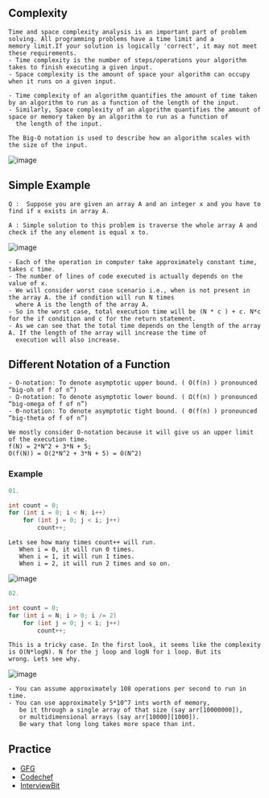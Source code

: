 ## Complexity

```
Time and space complexity analysis is an important part of problem solving. All programming problems have a time limit and a 
memory limit.If your solution is logically 'correct', it may not meet these requirements.
- Time complexity is the number of steps/operations your algorithm takes to finish executing a given input. 
- Space complexity is the amount of space your algorithm can occupy when it runs on a given input.

- Time complexity of an algorithm quantifies the amount of time taken by an algorithm to run as a function of the length of the input. 
- Similarly, Space complexity of an algorithm quantifies the amount of space or memory taken by an algorithm to run as a function of
  the length of the input.
```

```
The Big-O notation is used to describe how an algorithm scales with the size of the input.
```
![image](https://user-images.githubusercontent.com/59710234/157398014-98fb33d3-0115-40b1-9dbc-b1347fc7a996.png)

## Simple Example

```
Q :  Suppose you are given an array A and an integer x and you have to find if x exists in array A.

A : Simple solution to this problem is traverse the whole array A and check if the any element is equal x to.
```

![image](https://user-images.githubusercontent.com/59710234/157399230-a6a602ca-6ca6-48de-8389-877774202944.png)

```
- Each of the operation in computer take approximately constant time, takes c time.
- The number of lines of code executed is actually depends on the value of x.
- We will consider worst case scenario i.e., when is not present in the array A. the if condition will run N times
  where A is the length of the array A.
- So in the worst case, total execution time will be (N * c ) + c. N*c for the if condition and c for the return statement. 
- As we can see that the total time depends on the length of the array A. If the length of the array will increase the time of 
  execution will also increase.
```
## Different Notation of a Function
```
- O-notation: To denote asymptotic upper bound. ( O(f(n) ) pronounced “big-oh of f of n”) 
- Ω-notation: To denote asymptotic lower bound. ( Ω(f(n) ) pronounced “big-omega of f of n”) 
- Θ-notation: To denote asymptotic tight bound. ( Θ(f(n) ) pronounced “big-theta of f of n”)

We mostly consider O-notation because it will give us an upper limit of the execution time.
f(N) = 2*N^2 + 3*N + 5;
O(f(N)) = O(2*N^2 + 3*N + 5) = O(N^2)
```
### Example

```c++
01.

int count = 0;
for (int i = 0; i < N; i++) 
    for (int j = 0; j < i; j++) 
        count++;
```
```
Lets see how many times count++ will run. 
   When i = 0, it will run 0 times.
   When i = 1, it will run 1 times. 
   When i = 2, it will run 2 times and so on.
```
![image](https://user-images.githubusercontent.com/59710234/157404103-35e2c191-c831-4481-b4b0-1978046e09da.png)


```c++
02.

int count = 0;
for (int i = N; i > 0; i /= 2) 
    for (int j = 0; j < i; j++) 
        count++;
```
```
This is a tricky case. In the first look, it seems like the complexity is O(N*logN). N for the j loop and logN for i loop. But its 
wrong. Lets see why.
```
![image](https://user-images.githubusercontent.com/59710234/157404239-706efd09-3ff7-49be-9190-bbb9bdd17372.png)

```
- You can assume approximately 108 operations per second to run in time.
- You can use approximately 5*10^7 ints worth of memory, 
   be it through a single array of that size (say arr[10000000]), 
   or multidimensional arrays (say arr[10000][1000]). 
   Be wary that long long takes more space than int.
```

## Practice
* [GFG](https://www.geeksforgeeks.org/practice-questions-time-complexity-analysis/)
* [Codechef](https://discuss.codechef.com/t/multiple-choice-questions-related-to-testing-knowledge-about-time-and-space-complexity-of-a-program/17976)
* [InterviewBit](https://www.interviewbit.com/courses/programming/topics/time-complexity/#problems)
